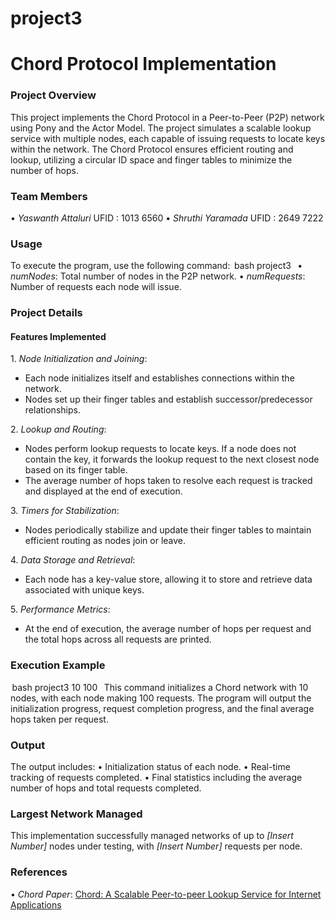 # project3

# Chord Protocol Implementation

### Project Overview
This project implements the Chord Protocol in a Peer-to-Peer (P2P) network using Pony and the Actor Model. The project simulates a scalable lookup service with multiple nodes, each capable of issuing requests to locate keys within the network. The Chord Protocol ensures efficient routing and lookup, utilizing a circular ID space and finger tables to minimize the number of hops.

### Team Members
•⁠  ⁠*Yaswanth Attaluri* 
   UFID : 1013 6560
•⁠  ⁠*Shruthi Yaramada*
   UFID : 2649 7222

### Usage
To execute the program, use the following command:
⁠ bash
project3 <numNodes> <numRequests>
 ⁠
•⁠  ⁠*numNodes*: Total number of nodes in the P2P network.
•⁠  ⁠*numRequests*: Number of requests each node will issue.

### Project Details
#### Features Implemented
1.⁠ ⁠*Node Initialization and Joining*:
   - Each node initializes itself and establishes connections within the network.
   - Nodes set up their finger tables and establish successor/predecessor relationships.
   
2.⁠ ⁠*Lookup and Routing*:
   - Nodes perform lookup requests to locate keys. If a node does not contain the key, it forwards the lookup request to the next closest node based on its finger table.
   - The average number of hops taken to resolve each request is tracked and displayed at the end of execution.

3.⁠ ⁠*Timers for Stabilization*:
   - Nodes periodically stabilize and update their finger tables to maintain efficient routing as nodes join or leave.
   
4.⁠ ⁠*Data Storage and Retrieval*:
   - Each node has a key-value store, allowing it to store and retrieve data associated with unique keys.
   
5.⁠ ⁠*Performance Metrics*:
   - At the end of execution, the average number of hops per request and the total hops across all requests are printed.

### Execution Example
⁠ bash
project3 10 100
 ⁠
This command initializes a Chord network with 10 nodes, with each node making 100 requests. The program will output the initialization progress, request completion progress, and the final average hops taken per request.

### Output
The output includes:
•⁠  ⁠Initialization status of each node.
•⁠  ⁠Real-time tracking of requests completed.
•⁠  ⁠Final statistics including the average number of hops and total requests completed.

### Largest Network Managed
This implementation successfully managed networks of up to *[Insert Number]* nodes under testing, with *[Insert Number]* requests per node.

### References
•⁠  ⁠*Chord Paper*: [Chord: A Scalable Peer-to-peer Lookup Service for Internet Applications](https://pdos.csail.mit.edu/papers/ton:chord/paper-ton.pdf)
